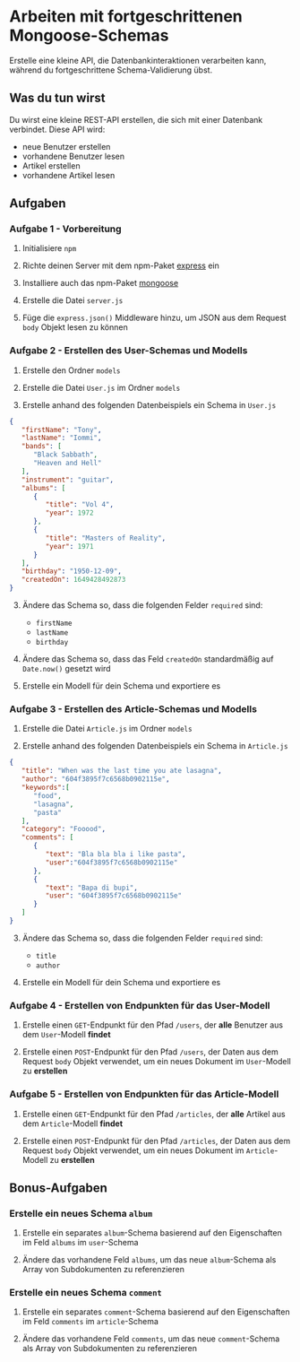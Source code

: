 # Arbeiten mit fortgeschrittenen Mongoose-Schemas

Erstelle eine kleine API, die Datenbankinteraktionen verarbeiten kann, während du fortgeschrittene Schema-Validierung übst.

## Was du tun wirst

Du wirst eine kleine REST-API erstellen, die sich mit einer Datenbank verbindet. Diese API wird:

- neue Benutzer erstellen
- vorhandene Benutzer lesen
- Artikel erstellen
- vorhandene Artikel lesen

## Aufgaben

### Aufgabe 1 - Vorbereitung

1. Initialisiere `npm`

2. Richte deinen Server mit dem npm-Paket [express](https://www.npmjs.com/package/express) ein

3. Installiere auch das npm-Paket [mongoose](https://www.npmjs.com/package/mongoose)

3. Erstelle die Datei `server.js`

4. Füge die `express.json()` Middleware hinzu, um JSON aus dem Request `body` Objekt lesen zu können

### Aufgabe 2 - Erstellen des User-Schemas und Modells

1. Erstelle den Ordner `models`

2. Erstelle die Datei `User.js` im Ordner `models`

3. Erstelle anhand des folgenden Datenbeispiels ein Schema in `User.js`

```json
{
   "firstName": "Tony",
   "lastName": "Iommi",
   "bands": [
      "Black Sabbath",
      "Heaven and Hell"
   ],
   "instrument": "guitar",
   "albums": [
      {
         "title": "Vol 4",
         "year": 1972
      },
      {
         "title": "Masters of Reality",
         "year": 1971
      }
   ],
   "birthday": "1950-12-09",
   "createdOn": 1649428492873
}
```

3. Ändere das Schema so, dass die folgenden Felder `required` sind:
    - `firstName`
    - `lastName`
    - `birthday`

4. Ändere das Schema so, dass das Feld `createdOn` standardmäßig auf `Date.now()` gesetzt wird

5. Erstelle ein Modell für dein Schema und exportiere es

### Aufgabe 3 - Erstellen des Article-Schemas und Modells

1. Erstelle die Datei `Article.js` im Ordner `models`

2. Erstelle anhand des folgenden Datenbeispiels ein Schema in `Article.js`

```json
{
   "title": "When was the last time you ate lasagna",
   "author": "604f3895f7c6568b0902115e",
   "keywords":[
      "food",
      "lasagna",
      "pasta"
   ],
   "category": "Fooood",
   "comments": [
      {
         "text": "Bla bla bla i like pasta",
         "user":"604f3895f7c6568b0902115e"
      },
      {
         "text": "Bapa di bupi",
         "user": "604f3895f7c6568b0902115e"
      }
   ]
}
```

3. Ändere das Schema so, dass die folgenden Felder `required` sind:
    - `title`
    - `author`

4. Erstelle ein Modell für dein Schema und exportiere es

### Aufgabe 4 - Erstellen von Endpunkten für das User-Modell

1. Erstelle einen `GET`-Endpunkt für den Pfad `/users`, der **alle** Benutzer aus dem `User`-Modell **findet**

2. Erstelle einen `POST`-Endpunkt für den Pfad `/users`, der Daten aus dem Request `body` Objekt verwendet, um ein neues Dokument im `User`-Modell zu **erstellen**

### Aufgabe 5 - Erstellen von Endpunkten für das Article-Modell

1. Erstelle einen `GET`-Endpunkt für den Pfad `/articles`, der **alle** Artikel aus dem `Article`-Modell **findet**

2. Erstelle einen `POST`-Endpunkt für den Pfad `/articles`, der Daten aus dem Request `body` Objekt verwendet, um ein neues Dokument im `Article`-Modell zu **erstellen**

## Bonus-Aufgaben

### Erstelle ein neues Schema `album`

1. Erstelle ein separates `album`-Schema basierend auf den Eigenschaften im Feld `albums` im `user`-Schema

2. Ändere das vorhandene Feld `albums`, um das neue `album`-Schema als Array von Subdokumenten zu referenzieren

### Erstelle ein neues Schema `comment`

1. Erstelle ein separates `comment`-Schema basierend auf den Eigenschaften im Feld `comments` im `article`-Schema

2. Ändere das vorhandene Feld `comments`, um das neue `comment`-Schema als Array von Subdokumenten zu referenzieren
